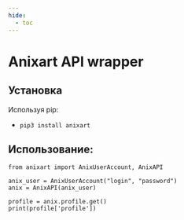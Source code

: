 ```yaml
---
hide:
  - toc
---
```

# Anixart API wrapper
## Установка

Используя pip:

* `pip3 install anixart`

## Использование:

```python3
from anixart import AnixUserAccount, AnixAPI

anix_user = AnixUserAccount("login", "password")
anix = AnixAPI(anix_user)

profile = anix.profile.get()
print(profile['profile'])
```